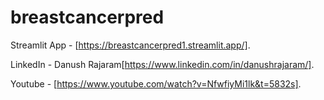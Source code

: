 # breastcancerpred
Streamlit App - [https://breastcancerpred1.streamlit.app/]. 

LinkedIn - Danush Rajaram[https://www.linkedin.com/in/danushrajaram/]. 

Youtube - [https://www.youtube.com/watch?v=NfwfiyMi1lk&t=5832s]. 
